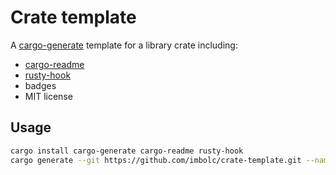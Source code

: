 Crate template
==============

A [cargo-generate][] template for a library crate including:

* [cargo-readme]
* [rusty-hook]
* badges
* MIT license

Usage
-----
```sh
cargo install cargo-generate cargo-readme rusty-hook
cargo generate --git https://github.com/imbolc/crate-template.git --name my-crate
```

[cargo-generate]: https://github.com/cargo-generate/cargo-generate
[cargo-readme]: https://github.com/livioribeiro/cargo-readme
[rusty-hook]: https://github.com/swellaby/rusty-hook
